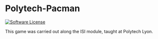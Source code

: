 # Polytech-Pacman

[![Software License](https://img.shields.io/badge/license-MIT-brightgreen.svg)](LICENSE.txt)

This game was carried out along the ISI module, taught at Polytech Lyon.
